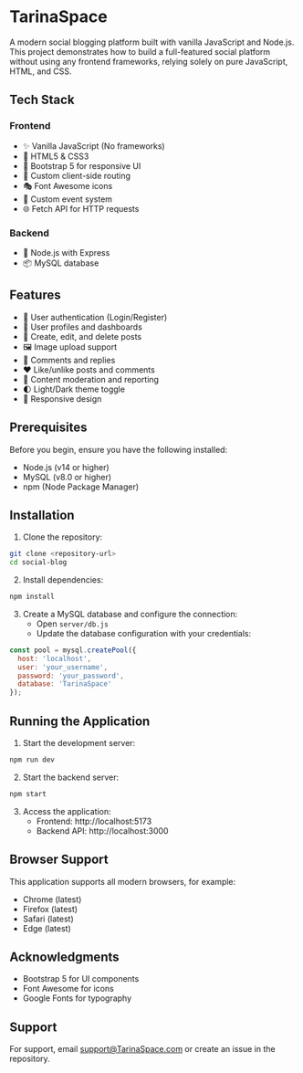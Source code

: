 # TarinaSpace

A modern social blogging platform built with vanilla JavaScript and Node.js. This project demonstrates how to build a full-featured social platform without using any frontend frameworks, relying solely on pure JavaScript, HTML, and CSS.

## Tech Stack

### Frontend
- ✨ Vanilla JavaScript (No frameworks)
- 🎨 HTML5 & CSS3
- 📱 Bootstrap 5 for responsive UI
- 🔄 Custom client-side routing
- 🎭 Font Awesome icons
- 📝 Custom event system
- 🌐 Fetch API for HTTP requests

### Backend
- 🚀 Node.js with Express
- 📦 MySQL database
## Features

- 🔐 User authentication (Login/Register)
- 👤 User profiles and dashboards
- 📝 Create, edit, and delete posts
- 🖼️ Image upload support
- 💬 Comments and replies
- ❤️ Like/unlike posts and comments
- 🚫 Content moderation and reporting
- 🌓 Light/Dark theme toggle
- 📱 Responsive design


## Prerequisites

Before you begin, ensure you have the following installed:
- Node.js (v14 or higher)
- MySQL (v8.0 or higher)
- npm (Node Package Manager)

## Installation

1. Clone the repository:
```bash
git clone <repository-url>
cd social-blog
```

2. Install dependencies:
```bash
npm install
```

3. Create a MySQL database and configure the connection:
   - Open `server/db.js`
   - Update the database configuration with your credentials:
```javascript
const pool = mysql.createPool({
  host: 'localhost',
  user: 'your_username',
  password: 'your_password',
  database: 'TarinaSpace'
});
```

## Running the Application

1. Start the development server:
```bash
npm run dev
```

2. Start the backend server:
```bash
npm start
```

3. Access the application:
   - Frontend: http://localhost:5173
   - Backend API: http://localhost:3000


## Browser Support

This application supports all modern browsers, for example:
- Chrome (latest)
- Firefox (latest)
- Safari (latest)
- Edge (latest)


## Acknowledgments

- Bootstrap 5 for UI components
- Font Awesome for icons
- Google Fonts for typography

## Support

For support, email support@TarinaSpace.com or create an issue in the repository. 
